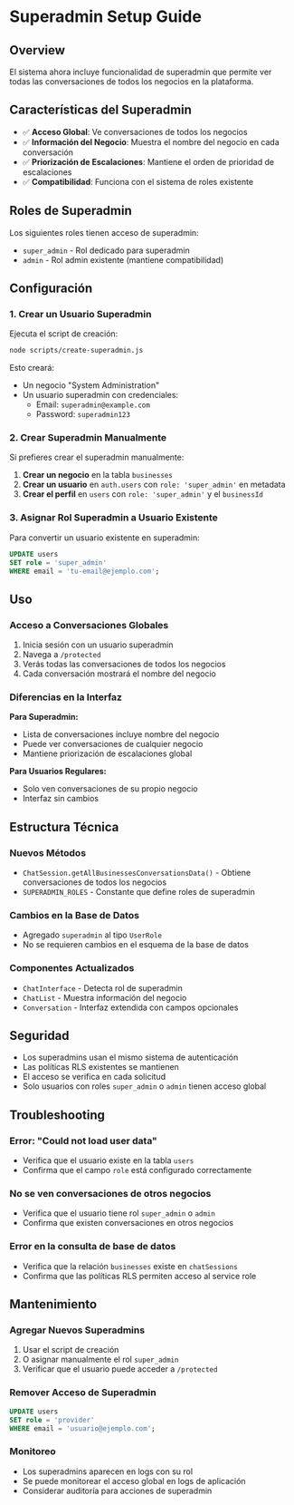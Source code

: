 # Superadmin Setup Guide

## Overview

El sistema ahora incluye funcionalidad de superadmin que permite ver todas las conversaciones de todos los negocios en la plataforma.

## Características del Superadmin

- ✅ **Acceso Global**: Ve conversaciones de todos los negocios
- ✅ **Información del Negocio**: Muestra el nombre del negocio en cada conversación
- ✅ **Priorización de Escalaciones**: Mantiene el orden de prioridad de escalaciones
- ✅ **Compatibilidad**: Funciona con el sistema de roles existente

## Roles de Superadmin

Los siguientes roles tienen acceso de superadmin:

- `super_admin` - Rol dedicado para superadmin
- `admin` - Rol admin existente (mantiene compatibilidad)

## Configuración

### 1. Crear un Usuario Superadmin

Ejecuta el script de creación:

```bash
node scripts/create-superadmin.js
```

Esto creará:

- Un negocio "System Administration"
- Un usuario superadmin con credenciales:
  - Email: `superadmin@example.com`
  - Password: `superadmin123`

### 2. Crear Superadmin Manualmente

Si prefieres crear el superadmin manualmente:

1. **Crear un negocio** en la tabla `businesses`
2. **Crear un usuario** en `auth.users` con `role: 'super_admin'` en metadata
3. **Crear el perfil** en `users` con `role: 'super_admin'` y el `businessId`

### 3. Asignar Rol Superadmin a Usuario Existente

Para convertir un usuario existente en superadmin:

```sql
UPDATE users
SET role = 'super_admin'
WHERE email = 'tu-email@ejemplo.com';
```

## Uso

### Acceso a Conversaciones Globales

1. Inicia sesión con un usuario superadmin
2. Navega a `/protected`
3. Verás todas las conversaciones de todos los negocios
4. Cada conversación mostrará el nombre del negocio

### Diferencias en la Interfaz

**Para Superadmin:**

- Lista de conversaciones incluye nombre del negocio
- Puede ver conversaciones de cualquier negocio
- Mantiene priorización de escalaciones global

**Para Usuarios Regulares:**

- Solo ven conversaciones de su propio negocio
- Interfaz sin cambios

## Estructura Técnica

### Nuevos Métodos

- `ChatSession.getAllBusinessesConversationsData()` - Obtiene conversaciones de todos los negocios
- `SUPERADMIN_ROLES` - Constante que define roles de superadmin

### Cambios en la Base de Datos

- Agregado `superadmin` al tipo `UserRole`
- No se requieren cambios en el esquema de la base de datos

### Componentes Actualizados

- `ChatInterface` - Detecta rol de superadmin
- `ChatList` - Muestra información del negocio
- `Conversation` - Interfaz extendida con campos opcionales

## Seguridad

- Los superadmins usan el mismo sistema de autenticación
- Las políticas RLS existentes se mantienen
- El acceso se verifica en cada solicitud
- Solo usuarios con roles `super_admin` o `admin` tienen acceso global

## Troubleshooting

### Error: "Could not load user data"

- Verifica que el usuario existe en la tabla `users`
- Confirma que el campo `role` está configurado correctamente

### No se ven conversaciones de otros negocios

- Verifica que el usuario tiene rol `super_admin` o `admin`
- Confirma que existen conversaciones en otros negocios

### Error en la consulta de base de datos

- Verifica que la relación `businesses` existe en `chatSessions`
- Confirma que las políticas RLS permiten acceso al service role

## Mantenimiento

### Agregar Nuevos Superadmins

1. Usar el script de creación
2. O asignar manualmente el rol `super_admin`
3. Verificar que el usuario puede acceder a `/protected`

### Remover Acceso de Superadmin

```sql
UPDATE users
SET role = 'provider'
WHERE email = 'usuario@ejemplo.com';
```

### Monitoreo

- Los superadmins aparecen en logs con su rol
- Se puede monitorear el acceso global en logs de aplicación
- Considerar auditoría para acciones de superadmin
